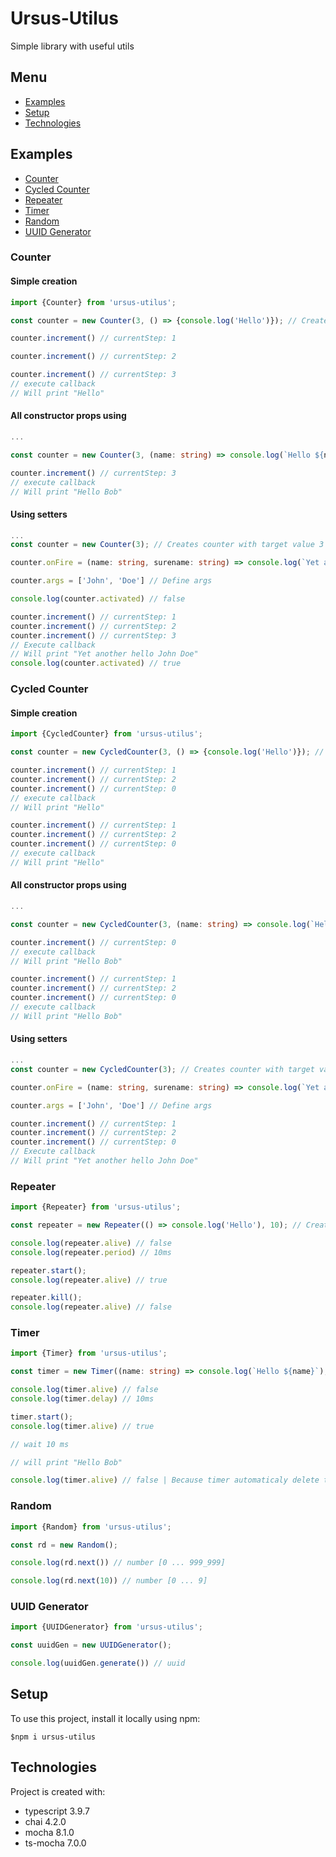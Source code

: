 # Ursus-Utilus

Simple library with useful utils

## Menu

* [Examples](#examples)
* [Setup](#setup)
* [Technologies](#technologies)

## Examples

* [Counter](#counter)
* [Cycled Counter](#cycled-counter)
* [Repeater](#repeater)
* [Timer](#timer)
* [Random](#random)
* [UUID Generator](#UUID-Generator)

### Counter

#### Simple creation

```typescript
import {Counter} from 'ursus-utilus';

const counter = new Counter(3, () => {console.log('Hello')}); // Creates counter with target value 3, callback value and initial value 0

counter.increment() // currentStep: 1

counter.increment() // currentStep: 2

counter.increment() // currentStep: 3
// execute callback
// Will print "Hello"
```

#### All constructor props using

```typescript
...

const counter = new Counter(3, (name: string) => console.log(`Hello ${name}`), 2, 'Bob'); // Creates counter with target value 3, callback value, initial value 2 and optional argument "Bob" which using at callback

counter.increment() // currentStep: 3
// execute callback
// Will print "Hello Bob"
```

#### Using setters

```typescript
...
const counter = new Counter(3); // Creates counter with target value 3 and initial value 0

counter.onFire = (name: string, surename: string) => console.log(`Yet another hello ${name} ${surename}`); // Define callback

counter.args = ['John', 'Doe'] // Define args

console.log(counter.activated) // false

counter.increment() // currentStep: 1
counter.increment() // currentStep: 2
counter.increment() // currentStep: 3
// Execute callback
// Will print "Yet another hello John Doe"
console.log(counter.activated) // true
```

### Cycled Counter

#### Simple creation

```typescript
import {CycledCounter} from 'ursus-utilus';

const counter = new CycledCounter(3, () => {console.log('Hello')}); // Creates counter with target value 3, callback value and initial value 0

counter.increment() // currentStep: 1
counter.increment() // currentStep: 2
counter.increment() // currentStep: 0
// execute callback
// Will print "Hello"

counter.increment() // currentStep: 1
counter.increment() // currentStep: 2
counter.increment() // currentStep: 0
// execute callback
// Will print "Hello"
```

#### All constructor props using

```typescript
...

const counter = new CycledCounter(3, (name: string) => console.log(`Hello ${name}`), 2, 'Bob'); // Creates counter with target value 3, callback value, initial value 2 and optional argument "Bob" which using at callback

counter.increment() // currentStep: 0
// execute callback
// Will print "Hello Bob"

counter.increment() // currentStep: 1
counter.increment() // currentStep: 2
counter.increment() // currentStep: 0
// execute callback
// Will print "Hello Bob"
```

#### Using setters

```typescript
...
const counter = new CycledCounter(3); // Creates counter with target value 3 and initial value 0

counter.onFire = (name: string, surename: string) => console.log(`Yet another hello ${name} ${surename}`); // Define callback

counter.args = ['John', 'Doe'] // Define args

counter.increment() // currentStep: 1
counter.increment() // currentStep: 2
counter.increment() // currentStep: 0
// Execute callback
// Will print "Yet another hello John Doe"
```

### Repeater

```typescript
import {Repeater} from 'ursus-utilus';

const repeater = new Repeater(() => console.log('Hello'), 10); // Creates repeater with callback, 10ms interval and optional argument "Bob" which using at callback

console.log(repeater.alive) // false
console.log(repeater.period) // 10ms

repeater.start();
console.log(repeater.alive) // true

repeater.kill();
console.log(repeater.alive) // false
```

### Timer

```typescript
import {Timer} from 'ursus-utilus';

const timer = new Timer((name: string) => console.log(`Hello ${name}`), 10, true, 'Bob'); // Creates timer with callback, 10ms delay, autokill flag, and optional argument "Bob"

console.log(timer.alive) // false
console.log(timer.delay) // 10ms

timer.start();
console.log(timer.alive) // true

// wait 10 ms

// will print "Hello Bob"

console.log(timer.alive) // false | Because timer automaticaly delete timeout after triggering
```

### Random

```typescript
import {Random} from 'ursus-utilus';

const rd = new Random();

console.log(rd.next()) // number [0 ... 999_999]

console.log(rd.next(10)) // number [0 ... 9]
```

### UUID Generator

```typescript
import {UUIDGenerator} from 'ursus-utilus';

const uuidGen = new UUIDGenerator();

console.log(uuidGen.generate()) // uuid
```

## Setup

To use this project, install it locally using npm:

`$npm i ursus-utilus`

## Technologies

Project is created with:

* typescript 3.9.7
* chai 4.2.0
* mocha 8.1.0
* ts-mocha 7.0.0
